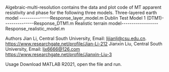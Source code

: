 Algebraic-multi-resolution contains the data and plot code of MT apparent resistivity and phase for the following three models.
Three-layered earth model ---------------Response_layer_model.m
Dublin Test Model 1 (DTM1)---------------Response_DTM1.m
Realistic terrain model------------------Response_realistic_model.m

Authors
Jian Li, Central South University, Email: lijianlj@csu.edu.cn. 
https://www.researchgate.net/profile/Jian-Li-212
Jianxin Liu, Central South University, Email: ljx6666@126.com
https://www.researchgate.net/profile/Jianxin-Liu-3

Usage
Download MATLAB R2021, open the file and run.
